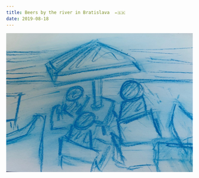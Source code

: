 ```yaml
---
title: Beers by the river in Bratislava  ✏️🇸🇰
date: 2019-08-18
---
```


!['Beers by the river in Bratislava  ✏️🇸🇰'](image/112BeersbytheriverinBratislava------5.jpg)

